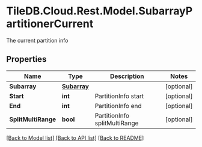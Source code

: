 # TileDB.Cloud.Rest.Model.SubarrayPartitionerCurrent
The current partition info

## Properties

Name | Type | Description | Notes
------------ | ------------- | ------------- | -------------
**Subarray** | [**Subarray**](Subarray.md) |  | [optional] 
**Start** | **int** | PartitionInfo start | [optional] 
**End** | **int** | PartitionInfo end | [optional] 
**SplitMultiRange** | **bool** | PartitionInfo splitMultiRange | [optional] 

[[Back to Model list]](../README.md#documentation-for-models) [[Back to API list]](../README.md#documentation-for-api-endpoints) [[Back to README]](../README.md)

